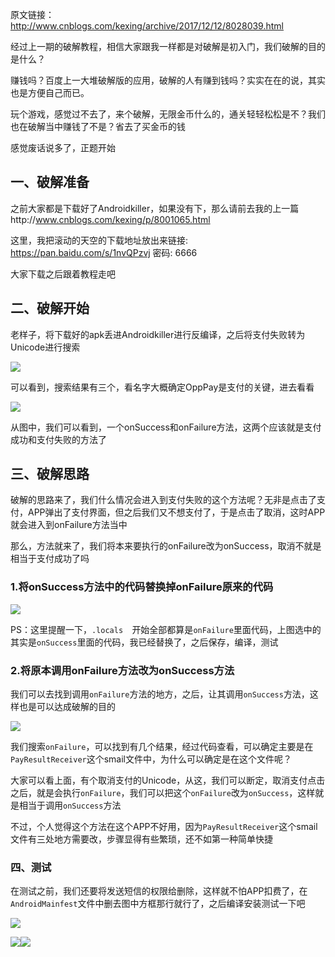 原文链接：http://www.cnblogs.com/kexing/archive/2017/12/12/8028039.html

经过上一期的破解教程，相信大家跟我一样都是对破解是初入门，我们破解的目的是什么？

赚钱吗？百度上一大堆破解版的应用，破解的人有赚到钱吗？实实在在的说，其实也是方便自己而已。  

玩个游戏，感觉过不去了，来个破解，无限金币什么的，通关轻轻松松是不？我们也在破解当中赚钱了不是？省去了买金币的钱  

感觉废话说多了，正题开始  

一、破解准备
------

之前大家都是下载好了Androidkiller，如果没有下，那么请前去我的上一篇http://www.cnblogs.com/kexing/p/8001065.html  

这里，我把滚动的天空的下载地址放出来链接: https://pan.baidu.com/s/1nvQPzvj 密码: 6666  

大家下载之后跟着教程走吧  

二、破解开始
------

老样子，将下载好的apk丢进Androidkiller进行反编译，之后将支付失败转为Unicode进行搜索  

![](http://images2017.cnblogs.com/blog/1210268/201712/1210268-20171212143209535-943123590.png)

 可以看到，搜索结果有三个，看名字大概确定OppPay是支付的关键，进去看看

![](http://images2017.cnblogs.com/blog/1210268/201712/1210268-20171212143701207-441549872.png)

 从图中，我们可以看到，一个onSuccess和onFailure方法，这两个应该就是支付成功和支付失败的方法了

三、破解思路
------

破解的思路来了，我们什么情况会进入到支付失败的这个方法呢？无非是点击了支付，APP弹出了支付界面，但之后我们又不想支付了，于是点击了取消，这时APP就会进入到onFailure方法当中  

那么，方法就来了，我们将本来要执行的onFailure改为onSuccess，取消不就是相当于支付成功了吗  

### 1.将onSuccess方法中的代码替换掉onFailure原来的代码

![](http://images2017.cnblogs.com/blog/1210268/201712/1210268-20171212145504676-1443755725.png)

PS：这里提醒一下，`.locals  `开始全部都算是`onFailure`里面代码，上图选中的其实是`onSuccess`里面的代码，我已经替换了，之后保存，编译，测试

###  2.将原本调用onFailure方法改为onSuccess方法

我们可以去找到调用`onFailure`方法的地方，之后，让其调用`onSuccess`方法，这样也是可以达成破解的目的

![](http://images2017.cnblogs.com/blog/1210268/201712/1210268-20171212150559222-445759429.png)

 我们搜索`onFailure`，可以找到有几个结果，经过代码查看，可以确定主要是在`PayResultReceiver`这个smail文件中，为什么可以确定是在这个文件呢？
 
 大家可以看上面，有个取消支付的Unicode，从这，我们可以断定，取消支付点击之后，就是会执行`onFailure`，我们可以把这个`onFailure`改为`onSuccess`，这样就是相当于调用`onSuccess`方法
 
不过，个人觉得这个方法在这个APP不好用，因为`PayResultReceiver`这个smail文件有三处地方需要改，步骤显得有些繁琐，还不如第一种简单快捷  

### 四、测试

 在测试之前，我们还要将发送短信的权限给删除，这样就不怕APP扣费了，在`AndroidMainfest`文件中删去图中方框那行就行了，之后编译安装测试一下吧

![](http://images2017.cnblogs.com/blog/1210268/201712/1210268-20171212153725754-1055559896.png)

![](http://images2017.cnblogs.com/blog/1210268/201712/1210268-20171212152806832-1212770617.jpg)![](http://images2017.cnblogs.com/blog/1210268/201712/1210268-20171212152836644-1508454656.jpg)